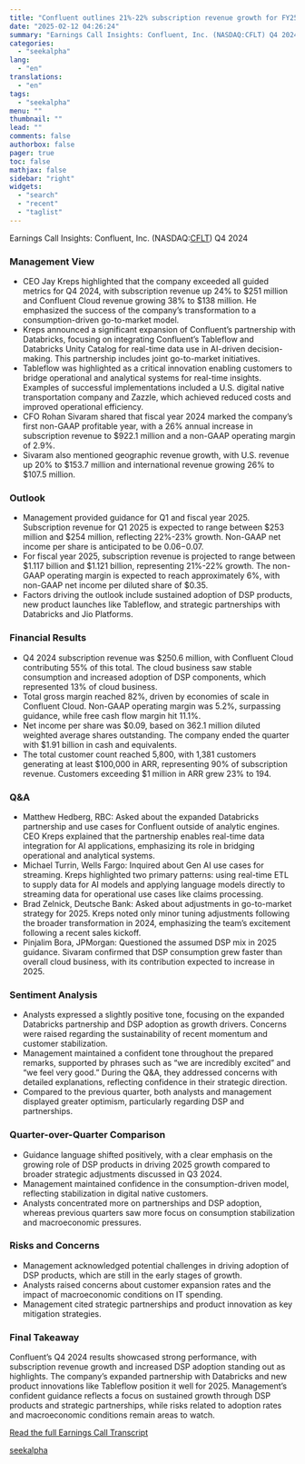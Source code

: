 ```yaml
---
title: "Confluent outlines 21%-22% subscription revenue growth for FY25 driven by DSP adoption"
date: "2025-02-12 04:26:24"
summary: "Earnings Call Insights: Confluent, Inc. (NASDAQ:CFLT) Q4 2024 Management View CEO Jay Kreps highlighted that the company exceeded all guided metrics for Q4 2024, with subscription revenue up 24% to $251 million and Confluent Cloud revenue growing 38% to $138 million. He emphasized the success of the company’s transformation to..."
categories:
  - "seekalpha"
lang:
  - "en"
translations:
  - "en"
tags:
  - "seekalpha"
menu: ""
thumbnail: ""
lead: ""
comments: false
authorbox: false
pager: true
toc: false
mathjax: false
sidebar: "right"
widgets:
  - "search"
  - "recent"
  - "taglist"
---
```


Earnings Call Insights: Confluent, Inc. (NASDAQ:[CFLT](https://seekingalpha.com/symbol/CFLT "Confluent, Inc.")) Q4 2024

### Management View

* CEO Jay Kreps highlighted that the company exceeded all guided metrics for Q4 2024, with subscription revenue up 24% to $251 million and Confluent Cloud revenue growing 38% to $138 million. He emphasized the success of the company’s transformation to a consumption-driven go-to-market model.
* Kreps announced a significant expansion of Confluent’s partnership with Databricks, focusing on integrating Confluent’s Tableflow and Databricks Unity Catalog for real-time data use in AI-driven decision-making. This partnership includes joint go-to-market initiatives.
* Tableflow was highlighted as a critical innovation enabling customers to bridge operational and analytical systems for real-time insights. Examples of successful implementations included a U.S. digital native transportation company and Zazzle, which achieved reduced costs and improved operational efficiency.
* CFO Rohan Sivaram shared that fiscal year 2024 marked the company’s first non-GAAP profitable year, with a 26% annual increase in subscription revenue to $922.1 million and a non-GAAP operating margin of 2.9%.
* Sivaram also mentioned geographic revenue growth, with U.S. revenue up 20% to $153.7 million and international revenue growing 26% to $107.5 million.

### Outlook

* Management provided guidance for Q1 and fiscal year 2025. Subscription revenue for Q1 2025 is expected to range between $253 million and $254 million, reflecting 22%-23% growth. Non-GAAP net income per share is anticipated to be $0.06-$0.07.
* For fiscal year 2025, subscription revenue is projected to range between $1.117 billion and $1.121 billion, representing 21%-22% growth. The non-GAAP operating margin is expected to reach approximately 6%, with non-GAAP net income per diluted share of $0.35.
* Factors driving the outlook include sustained adoption of DSP products, new product launches like Tableflow, and strategic partnerships with Databricks and Jio Platforms.

### Financial Results

* Q4 2024 subscription revenue was $250.6 million, with Confluent Cloud contributing 55% of this total. The cloud business saw stable consumption and increased adoption of DSP components, which represented 13% of cloud business.
* Total gross margin reached 82%, driven by economies of scale in Confluent Cloud. Non-GAAP operating margin was 5.2%, surpassing guidance, while free cash flow margin hit 11.1%.
* Net income per share was $0.09, based on 362.1 million diluted weighted average shares outstanding. The company ended the quarter with $1.91 billion in cash and equivalents.
* The total customer count reached 5,800, with 1,381 customers generating at least $100,000 in ARR, representing 90% of subscription revenue. Customers exceeding $1 million in ARR grew 23% to 194.

### Q&A

* Matthew Hedberg, RBC: Asked about the expanded Databricks partnership and use cases for Confluent outside of analytic engines. CEO Kreps explained that the partnership enables real-time data integration for AI applications, emphasizing its role in bridging operational and analytical systems.
* Michael Turrin, Wells Fargo: Inquired about Gen AI use cases for streaming. Kreps highlighted two primary patterns: using real-time ETL to supply data for AI models and applying language models directly to streaming data for operational use cases like claims processing.
* Brad Zelnick, Deutsche Bank: Asked about adjustments in go-to-market strategy for 2025. Kreps noted only minor tuning adjustments following the broader transformation in 2024, emphasizing the team’s excitement following a recent sales kickoff.
* Pinjalim Bora, JPMorgan: Questioned the assumed DSP mix in 2025 guidance. Sivaram confirmed that DSP consumption grew faster than overall cloud business, with its contribution expected to increase in 2025.

### Sentiment Analysis

* Analysts expressed a slightly positive tone, focusing on the expanded Databricks partnership and DSP adoption as growth drivers. Concerns were raised regarding the sustainability of recent momentum and customer stabilization.
* Management maintained a confident tone throughout the prepared remarks, supported by phrases such as “we are incredibly excited” and “we feel very good.” During the Q&A, they addressed concerns with detailed explanations, reflecting confidence in their strategic direction.
* Compared to the previous quarter, both analysts and management displayed greater optimism, particularly regarding DSP and partnerships.

### Quarter-over-Quarter Comparison

* Guidance language shifted positively, with a clear emphasis on the growing role of DSP products in driving 2025 growth compared to broader strategic adjustments discussed in Q3 2024.
* Management maintained confidence in the consumption-driven model, reflecting stabilization in digital native customers.
* Analysts concentrated more on partnerships and DSP adoption, whereas previous quarters saw more focus on consumption stabilization and macroeconomic pressures.

### Risks and Concerns

* Management acknowledged potential challenges in driving adoption of DSP products, which are still in the early stages of growth.
* Analysts raised concerns about customer expansion rates and the impact of macroeconomic conditions on IT spending.
* Management cited strategic partnerships and product innovation as key mitigation strategies.

### Final Takeaway

Confluent’s Q4 2024 results showcased strong performance, with subscription revenue growth and increased DSP adoption standing out as highlights. The company’s expanded partnership with Databricks and new product innovations like Tableflow position it well for 2025. Management’s confident guidance reflects a focus on sustained growth through DSP products and strategic partnerships, while risks related to adoption rates and macroeconomic conditions remain areas to watch.

[Read the full Earnings Call Transcript](https://seekingalpha.com/symbol/CFLT/earnings/transcripts)

[seekalpha](https://seekingalpha.com/news/4406579-confluent-outlines-21-percentminus-22-percent-subscription-revenue-growth-for-fy25-driven-by)
